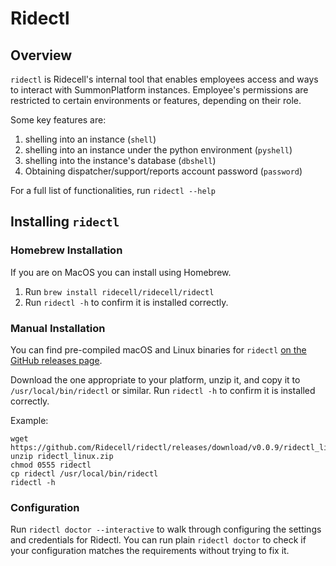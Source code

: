 # Ridectl

## Overview
`ridectl` is Ridecell's internal tool that enables employees access and ways to interact with SummonPlatform instances. Employee's permissions are restricted to certain environments or features, depending on their role. 

Some key features are:
1. shelling into an instance (`shell`)
2. shelling into an instance under the python environment (`pyshell`)
3. shelling into the instance's database (`dbshell`)
4. Obtaining dispatcher/support/reports account password (`password`)

For a full list of functionalities, run `ridectl --help`

## Installing `ridectl`

### Homebrew Installation
If you are on MacOS you can install using Homebrew.

1. Run `brew install ridecell/ridecell/ridectl`
2. Run `ridectl -h` to confirm it is installed correctly.

### Manual Installation
You can find pre-compiled macOS and Linux binaries for `ridectl` [on the GitHub releases page](https://github.com/Ridecell/ridectl/releases/latest).

Download the one appropriate to your platform, unzip it, and copy it to `/usr/local/bin/ridectl` or similar. Run `ridectl -h` to confirm it is installed correctly.

Example:
```
wget https://github.com/Ridecell/ridectl/releases/download/v0.0.9/ridectl_linux.zip
unzip ridectl_linux.zip
chmod 0555 ridectl
cp ridectl /usr/local/bin/ridectl
ridectl -h
```

### Configuration

Run `ridectl doctor --interactive` to walk through configuring the settings and credentials for Ridectl. You can run plain `ridectl doctor` to check if your configuration matches the requirements without trying to fix it.
